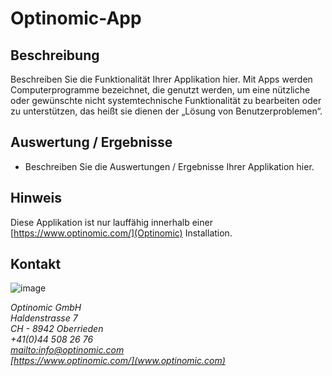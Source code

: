 # Optinomic-App

## Beschreibung

Beschreiben Sie die Funktionalität Ihrer Applikation hier. Mit Apps werden Computerprogramme bezeichnet, die genutzt werden, um eine nützliche oder gewünschte nicht systemtechnische Funktionalität zu bearbeiten oder zu unterstützen, das heißt sie dienen der „Lösung von Benutzerproblemen“.

## Auswertung / Ergebnisse

- Beschreiben Sie die Auswertungen / Ergebnisse Ihrer Applikation hier.

## Hinweis

Diese Applikation ist nur lauffähig innerhalb einer [https://www.optinomic.com/](Optinomic) Installation.

## Kontakt

![image](http://www.optinomic.com/_logo/optinomic_logo_trademark_indigo_25.png)

*Optinomic GmbH*   
*Haldenstrasse 7*     
*CH - 8942 Oberrieden*     
*+41(0)44 508 26 76*    
*[mailto:info@optinomic.com](info@optinomic.com)*   
*[https://www.optinomic.com/](www.optinomic.com)*   
